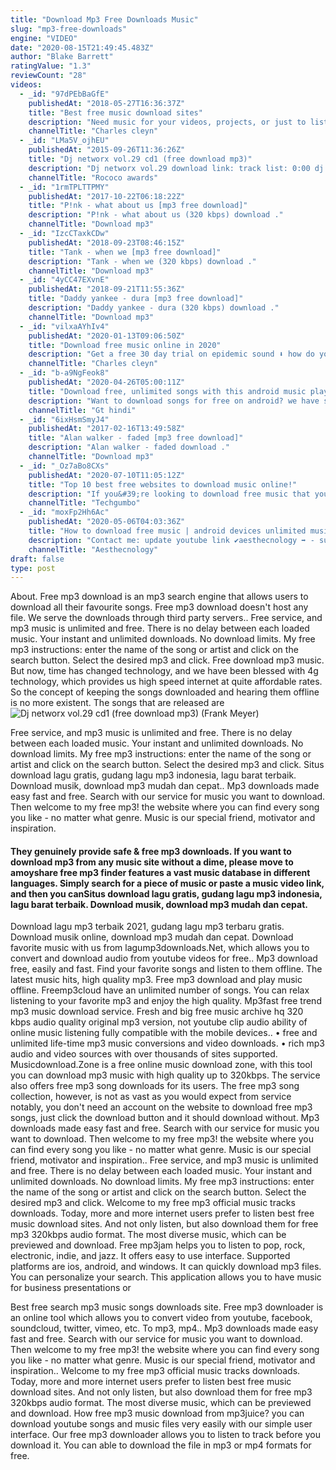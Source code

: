 ```yaml
---
title: "Download Mp3 Free Downloads Music"
slug: "mp3-free-downloads"
engine: "VIDEO"
date: "2020-08-15T21:49:45.483Z"
author: "Blake Barrett"
ratingValue: "1.3"
reviewCount: "28"
videos:
  - _id: "97dPEbBaGfE"
    publishedAt: "2018-05-27T16:36:37Z"
    title: "Best free music download sites"
    description: "Need music for your videos, projects, or just to listen to? here is a free 30 day trial on epidemic sound⬇️ hope"
    channelTitle: "Charles cleyn"
  - _id: "LMa5V_ojhEU"
    publishedAt: "2015-09-26T11:36:26Z"
    title: "Dj networx vol.29 cd1 (free download mp3)"
    description: "Dj networx vol.29 download link: track list: 0:00 dj millo &amp; dj bony - emergency 4:44 bangboy vs. Hansebanger - kiezstyle"
    channelTitle: "Rococo awards"
  - _id: "1rmTPLTTPMY"
    publishedAt: "2017-10-22T06:18:22Z"
    title: "P!nk - what about us [mp3 free download]"
    description: "P!nk - what about us (320 kbps) download ."
    channelTitle: "Download mp3"
  - _id: "IzcCTaxkCDw"
    publishedAt: "2018-09-23T08:46:15Z"
    title: "Tank - when we [mp3 free download]"
    description: "Tank - when we (320 kbps) download ."
    channelTitle: "Download mp3"
  - _id: "4yCC47EXvnE"
    publishedAt: "2018-09-21T11:55:36Z"
    title: "Daddy yankee - dura [mp3 free download]"
    description: "Daddy yankee - dura (320 kbps) download ."
    channelTitle: "Download mp3"
  - _id: "vilxaAYhIv4"
    publishedAt: "2020-01-13T09:06:50Z"
    title: "Download free music online in 2020"
    description: "Get a free 30 day trial on epidemic sound ⬇️ how do you safely and legally download free music online in 2020"
    channelTitle: "Charles cleyn"
  - _id: "b-a9NgFeok8"
    publishedAt: "2020-04-26T05:00:11Z"
    title: "Download free, unlimited songs with this android music player | gt hindi"
    description: "Want to download songs for free on android? we have spotted the best android music player for you using which you can download and play unlimited songs"
    channelTitle: "Gt hindi"
  - _id: "6ixHsmSmyJ4"
    publishedAt: "2017-02-16T13:49:58Z"
    title: "Alan walker - faded [mp3 free download]"
    description: "Alan walker - faded download ."
    channelTitle: "Download mp3"
  - _id: "_Oz7aBo8CXs"
    publishedAt: "2020-07-10T11:05:12Z"
    title: "Top 10 best free websites to download music online!"
    description: "If you&#39;re looking to download free music that you can listen at any time, even when you&#39;re offline, you have many choices. In this video, i&#39;ll show you 10 of the"
    channelTitle: "Techgumbo"
  - _id: "moxFp2Hh6Ac"
    publishedAt: "2020-05-06T04:03:36Z"
    title: "How to download free music | android devices unlimited music download app"
    description: "Contact me: update youtube link ✔️️aesthecnology ➡️ - subscribe my youtube channel - click"
    channelTitle: "Aesthecnology"
draft: false
type: post
---
```


About. Free mp3 download is an mp3 search engine that allows users to download all their favourite songs. Free mp3 download doesn&#39;t host any file. We serve the downloads through third party servers.. Free service, and mp3 music is unlimited and free. There is no delay between each loaded music. Your instant and unlimited downloads. No download limits. My free mp3 instructions: enter the name of the song or artist and click on the search button. Select the desired mp3 and click. Free download mp3 music. But now, time has changed technology, and we have been blessed with 4g technology, which provides us high speed internet at quite affordable rates. So the concept of keeping the songs downloaded and hearing them offline is no more existent. The songs that are released are
![Dj networx vol.29 cd1 (free download mp3) (Frank Meyer)](https://i.ytimg.com/vi/LMa5V_ojhEU/hqdefault.jpg "Dj networx vol.29 cd1 (free download mp3) (Mary Harris)")

Free service, and mp3 music is unlimited and free. There is no delay between each loaded music. Your instant and unlimited downloads. No download limits. My free mp3 instructions: enter the name of the song or artist and click on the search button. Select the desired mp3 and click. Situs download lagu gratis, gudang lagu mp3 indonesia, lagu barat terbaik. Download musik, download mp3 mudah dan cepat.. Mp3 downloads made easy fast and free. Search with our service for music you want to download. Then welcome to my free mp3! the website where you can find every song you like - no matter what genre. Music is our special friend, motivator and inspiration.
<!--inArticleAds-->

<!--galleryOne-->

#### They genuinely provide safe & free mp3 downloads. If you want to download mp3 from any music site without a dime, please move to amoyshare free mp3 finder features a vast music database in different languages. Simply search for a piece of music or paste a music video link, and then you canSitus download lagu gratis, gudang lagu mp3 indonesia, lagu barat terbaik. Download musik, download mp3 mudah dan cepat.
<!--inArticleAds-->

<!--galleryTwo-->

Download lagu mp3 terbaik 2021, gudang lagu mp3 terbaru gratis. Download musik online, download mp3 mudah dan cepat. Download favorite music with us from lagump3downloads.Net, which allows you to convert and download audio from youtube videos for free.. Mp3 download free, easily and fast. Find your favorite songs and listen to them offline. The latest music hits, high quality mp3. Free mp3 download and play music offline. Freemp3cloud have an unlimited number of songs. You can relax listening to your favorite mp3 and enjoy the high quality. Mp3fast free trend mp3 music download service. Fresh and big free music archive hq 320 kbps audio quality original mp3 version, not youtube clip audio ability of online music listening fully compatible with the mobile devices.. • free and unlimited life-time mp3 music conversions and video downloads. • rich mp3 audio and video sources with over thousands of sites supported. Musicdownload.Zone is a free online music download zone, with this tool you can download mp3 music with high quality up to 320kbps. The service also offers free mp3 song downloads for its users. The free mp3 song collection, however, is not as vast as you would expect from service notably, you don&#39;t need an account on the website to download free mp3 songs, just click the download button and it should download without. Mp3 downloads made easy fast and free. Search with our service for music you want to download. Then welcome to my free mp3! the website where you can find every song you like - no matter what genre. Music is our special friend, motivator and inspiration.. Free service, and mp3 music is unlimited and free. There is no delay between each loaded music. Your instant and unlimited downloads. No download limits. My free mp3 instructions: enter the name of the song or artist and click on the search button. Select the desired mp3 and click. Welcome to my free mp3 official music tracks downloads. Today, more and more internet users prefer to listen best free music download sites. And not only listen, but also download them for free mp3 320kbps audio format. The most diverse music, which can be previewed and download. Free mp3jam helps you to listen to pop, rock, electronic, indie, and jazz. It offers easy to use interface. Supported platforms are ios, android, and windows. It can quickly download mp3 files. You can personalize your search. This application allows you to have music for business presentations or
<!--galleryThree-->

Best free search mp3 music songs downloads site. Free mp3 downloader is an online tool which allows you to convert video from youtube, facebook, soundcloud, twitter, vimeo, etc. To mp3, mp4.. Mp3 downloads made easy fast and free. Search with our service for music you want to download. Then welcome to my free mp3! the website where you can find every song you like - no matter what genre. Music is our special friend, motivator and inspiration.. Welcome to my free mp3 official music tracks downloads. Today, more and more internet users prefer to listen best free music download sites. And not only listen, but also download them for free mp3 320kbps audio format. The most diverse music, which can be previewed and download. How free mp3 music download from mp3juice? you can download youtube songs and music files very easily with our simple user interface. Our free mp3 downloader allows you to listen to track before you download it. You can able to download the file in mp3 or mp4 formats for free.
